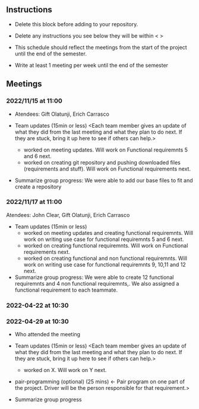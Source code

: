 ## Instructions

- Delete this block before adding to your repository. 

- Delete any instructions you see below they will be within < >
  
- This schedule should reflect the meetings from the start of the project until the end of the semester.

- Write at least 1 meeting per week until the end of the semester

  
## Meetings

### 2022/11/15 at 11:00 
- Atendees: Gift Olatunji, Erich Carrasco
- Team updates (15min or less)
  <Each team member gives an update of what they did from the last meeting and what they plan to do next. If they are stuck, bring it up here to see if others can help.>
  - <Gift> worked on meeting updates. Will work on Functional requiremnts 5 and 6 next. 
   - <Erich> worked on creating git repository and pushing downloaded files (requirements and stuff). Will work on Functional requirements next.
  
- Summarize group progress: We were able to add our base files to fit and create a repository
    
### 2022/11/17 at 11:00 
Atendees: John Clear, Gift Olatunji, Erich Carrasco
- Team updates (15min or less)
  - <Gift> worked on meeting updates and creating functional requiremnts. Will work on writing use case for functional requiremnts 5 and 6 next. 
   - <Erich> worked on creating functional requiremnts. Will work on Functional requirements next.
  - <John> worked on creating functional and non functional requiremnts. Will work on writing use case for functional requiremnts 9, 10,11 and 12 next. 
- Summarize group progress: We were able to create 12 functional requiremnts and 4 non functional requiremnts,. We also assigned a functional requirement to each teammate.
    
### 2022-04-22 at 10:30
<meeting template would go here>
<only fill in template once you had the meeting>
<see example on the last date>
<use date format YYYY-MM-DD at HH:MM>


### 2022-04-29 at 10:30
- Who attended the meeting
- Team updates (15min or less)
  <Each team member gives an update of what they did from the last meeting and what they plan to do next. If they are stuck, bring it up here to see if others can help.>
  - <name> worked on X. Will work on Y next. 

- pair-programming (optional) (25 mins)
  <- Pair program on one part of the project. Driver will be the person responsible for that requirement.>

- Summarize group progress
